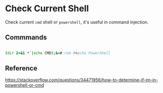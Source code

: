 # Check Current Shell

Check current `cmd` shell or `powershell`, it's useful in command injection.

## Commmands

```cmd

(dir 2>&1 *`|echo CMD);&<# rem #>echo PowerShell

```

## Reference

https://stackoverflow.com/questions/34471956/how-to-determine-if-im-in-powershell-or-cmd